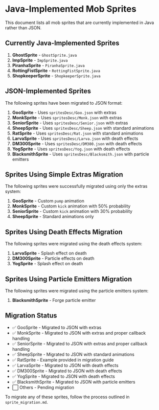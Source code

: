 # Java-Implemented Mob Sprites

This document lists all mob sprites that are currently implemented in Java rather than JSON.

## Currently Java-Implemented Sprites

1. **GhostSprite** - `GhostSprite.java`
2. **ImpSprite** - `ImpSprite.java`
3. **PiranhaSprite** - `PiranhaSprite.java`
4. **RottingFistSprite** - `RottingFistSprite.java`
5. **ShopkeeperSprite** - `ShopkeeperSprite.java`

## JSON-Implemented Sprites

The following sprites have been migrated to JSON format:

1. **GooSprite** - Uses `spritesDesc/Goo.json` with extras
2. **MonkSprite** - Uses `spritesDesc/Monk.json` with extras
3. **SeniorSprite** - Uses `spritesDesc/Senior.json` with extras
4. **SheepSprite** - Uses `spritesDesc/Sheep.json` with standard animations
5. **RatSprite** - Uses `spritesDesc/Rat.json` with standard animations
6. **LarvaSprite** - Uses `spritesDesc/Larva.json` with death effects
7. **DM300Sprite** - Uses `spritesDesc/DM300.json` with death effects
8. **YogSprite** - Uses `spritesDesc/Yog.json` with death effects
9. **BlacksmithSprite** - Uses `spritesDesc/Blacksmith.json` with particle emitters

## Sprites Using Simple Extras Migration

The following sprites were successfully migrated using only the extras system:

1. **GooSprite** - Custom `pump` animation
2. **MonkSprite** - Custom `kick` animation with 50% probability
3. **SeniorSprite** - Custom `kick` animation with 30% probability
4. **SheepSprite** - Standard animations only

## Sprites Using Death Effects Migration

The following sprites were migrated using the death effects system:

1. **LarvaSprite** - Splash effect on death
2. **DM300Sprite** - Particle effects on death
3. **YogSprite** - Splash effect on death

## Sprites Using Particle Emitters Migration

The following sprites were migrated using the particle emitters system:

1. **BlacksmithSprite** - Forge particle emitter

## Migration Status

- ✅ GooSprite - Migrated to JSON with extras
- ✅ MonkSprite - Migrated to JSON with extras and proper callback handling
- ✅ SeniorSprite - Migrated to JSON with extras and proper callback handling
- ✅ SheepSprite - Migrated to JSON with standard animations
- ✅ RatSprite - Example provided in migration guide
- ✅ LarvaSprite - Migrated to JSON with death effects
- ✅ DM300Sprite - Migrated to JSON with death effects
- ✅ YogSprite - Migrated to JSON with death effects
- ✅ BlacksmithSprite - Migrated to JSON with particle emitters
- ⬜ Others - Pending migration

To migrate any of these sprites, follow the process outlined in `sprite_migration.md`.